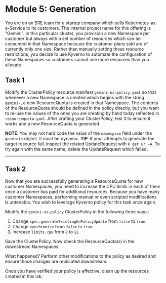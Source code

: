# Module 5: Generation

You are on an SRE team for a startup company which sells Kubernetes-as-a-Service to its customers.
The internal project name for this offering is "Gemini". In this particular cluster, you provision a new Namespace per customer but always
with a set number of resources which can be consumed in that Namespace because the customer plans
sold are of currently only one size. Rather than manually setting these resource restrictions, you
decide to use Kyverno to automate the configuration of these Namespaces so customers cannot
use more resources than you allocate.

## Task 1

Modify the ClusterPolicy resource manifest `gemini-ns-policy.yaml` so that whenever a new Namespace
is created which begins with the string `gemini-`, a new ResourceQuota is created in that Namespace.
The contents of the ResourceQuota should be defined in the policy directly, but you want to re-use
the values of the ones you are creating by hand today reflected in `resourcequota.yaml`. After crafting
your ClusterPolicy, test it to ensure it works and a new ResourceQuota is generated.

**NOTE**: You may not hard code the value of the `namespace` field under the `generate` object. It must be dynamic.
**TIP**: If your attempts to generate the target resource fail, inspect the related UpdateRequest with `k get ur -A`.
To try again with the same name, delete the UpdateRequest which failed.


----------------------------------------------------------------------------------------------


## Task 2

Now that you are successfully generating a ResourceQuota for new customer Namespaces, you need
to increase the CPU limits in each of them once a customer has paid for additional resources.
Because you have many customer Namespaces, performing manual or even scripted modifications
is untenable. You wish to leverage Kyverno policy for this task once again.

Modify the `gemini-ns-policy` ClusterPolicy in the following three ways:

1. Change `spec.generateExistingOnPolicyUpdate` from `false` to `true`.
2. Change `synchronize` from `false` to `true`.
3. Increase `limits.cpu` from `8` to `12`.

Save the ClusterPolicy. Now check the ResourceQuota(s) in the downstream Namespaces.

What happened? Perform other modifications to the policy as desired and ensure those changes are replicated downstream.

Once you have verified your policy is effective, clean up the resources created in this lab.
